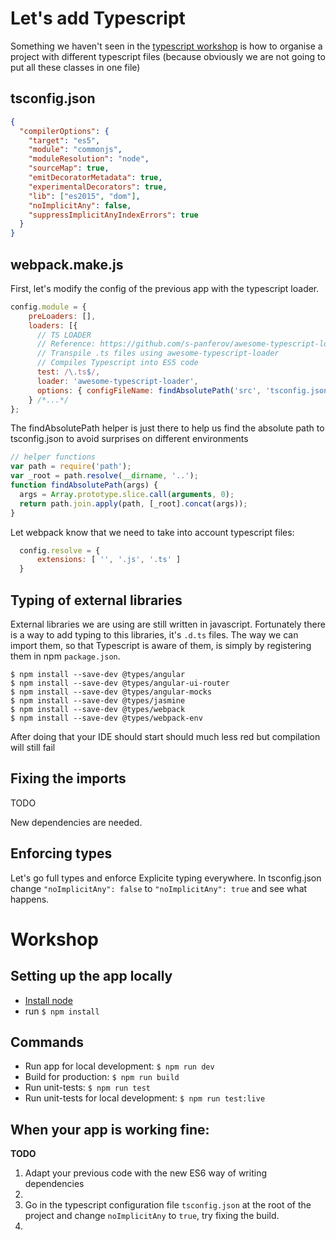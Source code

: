 # Let's add Typescript

Something we haven't seen in the [typescript workshop](https://github.com/beuted/typescript-workshop) is how to organise a project
with different typescript files (because obviously we are not going to put all these classes in one file)

## tsconfig.json

```json
{
  "compilerOptions": {
    "target": "es5",
    "module": "commonjs",
    "moduleResolution": "node",
    "sourceMap": true,
    "emitDecoratorMetadata": true,
    "experimentalDecorators": true,
    "lib": ["es2015", "dom"],
    "noImplicitAny": false,
    "suppressImplicitAnyIndexErrors": true
  }
}
```

## webpack.make.js

First, let's modify the config of the previous app with the typescript loader.

```js
config.module = {
    preLoaders: [],
    loaders: [{
      // TS LOADER
      // Reference: https://github.com/s-panferov/awesome-typescript-loader
      // Transpile .ts files using awesome-typescript-loader
      // Compiles Typescript into ES5 code
      test: /\.ts$/,
      loader: 'awesome-typescript-loader',
      options: { configFileName: findAbsolutePath('src', 'tsconfig.json') }
    } /*...*/
};
```

The findAbsolutePath helper is just there to help us find the absolute path to tsconfig.json to avoid surprises on different environments

```js
// helper functions
var path = require('path');
var _root = path.resolve(__dirname, '..');
function findAbsolutePath(args) {
  args = Array.prototype.slice.call(arguments, 0);
  return path.join.apply(path, [_root].concat(args));
}
```

Let webpack know that we need to take into account typescript files:
```js
  config.resolve = {
      extensions: [ '', '.js', '.ts' ]
  }
```

## Typing of external libraries

External libraries we are using are still written in javascript. Fortunately there is a way to add typing to this libraries, it's `.d.ts` files.
The way we can import them, so that Typescript is aware of them, is simply by registering them in npm `package.json`.

```
$ npm install --save-dev @types/angular
$ npm install --save-dev @types/angular-ui-router
$ npm install --save-dev @types/angular-mocks
$ npm install --save-dev @types/jasmine
$ npm install --save-dev @types/webpack
$ npm install --save-dev @types/webpack-env
```

After doing that your IDE should start should much less red but compilation will still fail

## Fixing the imports

TODO

New dependencies are needed.

## Enforcing types

Let's go full types and enforce Explicite typing everywhere. In tsconfig.json change `"noImplicitAny": false` to `"noImplicitAny": true` and see what happens.

# Workshop

## Setting up the app locally
* [Install node](https://nodejs.org)
* run `$ npm install`

## Commands
* Run app for local development: `$ npm run dev`
* Build for production: `$ npm run build`
* Run unit-tests: `$ npm run test`
* Run unit-tests for local development: `$ npm run test:live`

## When your app is working fine:

**TODO**

1. Adapt your previous code with the new ES6 way of writing dependencies
2. 
3. Go in the typescript configuration file `tsconfig.json` at the root of the project and change `noImplicitAny` to `true`, try fixing the build.
4. 
